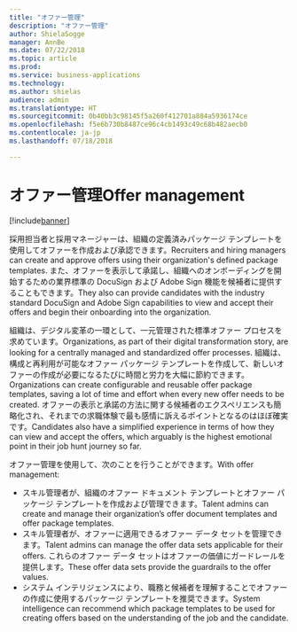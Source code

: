 ```yaml
---
title: "オファー管理"
description: "オファー管理"
author: ShielaSogge
manager: AnnBe
ms.date: 07/22/2018
ms.topic: article
ms.prod: 
ms.service: business-applications
ms.technology: 
ms.author: shielas
audience: admin
ms.translationtype: HT
ms.sourcegitcommit: 0b40bb3c98145f5a260f412701a884a5936174ce
ms.openlocfilehash: f5e6b730b8487ce96c4cb1493c49c68b482aecb0
ms.contentlocale: ja-jp
ms.lasthandoff: 07/18/2018

---
```


# <a name="offer-management"></a><span data-ttu-id="b63a2-103">オファー管理</span><span class="sxs-lookup"><span data-stu-id="b63a2-103">Offer management</span></span>

[!include[banner](../../../includes/banner.md)]


<span data-ttu-id="b63a2-104">採用担当者と採用マネージャーは、組織の定義済みパッケージ テンプレートを使用してオファーを作成および承認できます。</span><span class="sxs-lookup"><span data-stu-id="b63a2-104">Recruiters and hiring managers can create and approve offers using their organization's defined package templates.</span></span> <span data-ttu-id="b63a2-105">また、オファーを表示して承諾し、組織へのオンボーディングを開始するための業界標準の DocuSign および Adobe Sign 機能を候補者に提供することもできます。</span><span class="sxs-lookup"><span data-stu-id="b63a2-105">They also can provide candidates with the industry standard DocuSign and Adobe Sign capabilities to view and accept their offers and begin their onboarding into the organization.</span></span>

<span data-ttu-id="b63a2-106">組織は、デジタル変革の一環として、一元管理された標準オファー プロセスを求めています。</span><span class="sxs-lookup"><span data-stu-id="b63a2-106">Organizations, as part of their digital transformation story, are looking for a centrally managed and standardized offer processes.</span></span> <span data-ttu-id="b63a2-107">組織は、構成と再利用が可能なオファー パッケージ テンプレートを作成して、新しいオファーの作成が必要になるたびに時間と労力を大幅に節約できます。</span><span class="sxs-lookup"><span data-stu-id="b63a2-107">Organizations can create configurable and reusable offer package templates, saving a lot of time and effort when every new offer needs to be created.</span></span> <span data-ttu-id="b63a2-108">オファーの表示と承諾の方法に関する候補者のエクスペリエンスも簡略化され、それまでの求職体験で最も感情に訴えるポイントとなるのはほぼ確実です。</span><span class="sxs-lookup"><span data-stu-id="b63a2-108">Candidates also have a simplified experience in terms of how they can view and accept the offers, which arguably is the highest emotional point in their job hunt journey so far.</span></span>

<span data-ttu-id="b63a2-109">オファー管理を使用して、次のことを行うことができます。</span><span class="sxs-lookup"><span data-stu-id="b63a2-109">With offer management:</span></span>

-   <span data-ttu-id="b63a2-110">スキル管理者が、組織のオファー ドキュメント テンプレートとオファー パッケージ テンプレートを作成および管理できます。</span><span class="sxs-lookup"><span data-stu-id="b63a2-110">Talent admins can create and manage their organization’s offer document templates and offer package templates.</span></span>
-   <span data-ttu-id="b63a2-111">スキル管理者が、オファーに適用できるオファー データ セットを管理できます。</span><span class="sxs-lookup"><span data-stu-id="b63a2-111">Talent admins can manage the offer data sets applicable for their offers.</span></span> <span data-ttu-id="b63a2-112">これらのオファー データ セットはオファーの価値にガードレールを提供します。</span><span class="sxs-lookup"><span data-stu-id="b63a2-112">These offer data sets provide the guardrails to the offer values.</span></span>
-   <span data-ttu-id="b63a2-113">システム インテリジェンスにより、職務と候補者を理解することでオファーの作成に使用するパッケージ テンプレートを推奨できます。</span><span class="sxs-lookup"><span data-stu-id="b63a2-113">System intelligence can recommend which package templates to be used for creating offers based on the understanding of the job and the candidate.</span></span>

<!--
## Who uses this feature
These features are intended for Admins who can set up offer capabilities for
their organization, recruiters who are creating offers, offer approvers as well
as candidates viewing and accepting offers.
## License required
To use offer management capabilities, an Attract license is required.
## Availability
Cloud
## Regional availability
Global
-->

